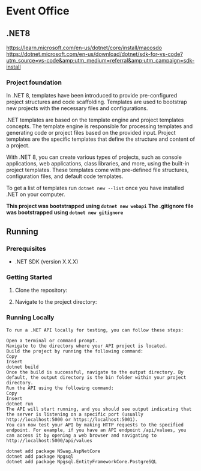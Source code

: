# Event Office

## .NET8
https://learn.microsoft.com/en-us/dotnet/core/install/macosdo
https://dotnet.microsoft.com/en-us/download/dotnet/sdk-for-vs-code?utm_source=vs-code&amp;utm_medium=referral&amp;utm_campaign=sdk-install

### Project foundation
In .NET 8, templates have been introduced to provide pre-configured project structures and code scaffolding. Templates are used to bootstrap new projects with the necessary files and configurations.

.NET templates are based on the template engine and project templates concepts. The template engine is responsible for processing templates and generating code or project files based on the provided input. Project templates are the specific templates that define the structure and content of a project.

With .NET 8, you can create various types of projects, such as console applications, web applications, class libraries, and more, using the built-in project templates. These templates come with pre-defined file structures, configuration files, and default code templates.

To get a list of templates run `dotnet new --list` once you have installed .NET on your computer.

__This project was bootstrapped using `dotnet new webapi`__
__The .gitignore file was bootstrapped using `dotnet new gitignore`__

## Running
### Prerequisites

- .NET SDK (version X.X.X)

### Getting Started

1. Clone the repository:

2. Navigate to the project directory:

### Running Locally
```
To run a .NET API locally for testing, you can follow these steps:

Open a terminal or command prompt.
Navigate to the directory where your API project is located.
Build the project by running the following command:
Copy
Insert
dotnet build
Once the build is successful, navigate to the output directory. By default, the output directory is the bin folder within your project directory.
Run the API using the following command:
Copy
Insert
dotnet run
The API will start running, and you should see output indicating that the server is listening on a specific port (usually http://localhost:5000 or https://localhost:5001).
You can now test your API by making HTTP requests to the specified endpoint. For example, if you have an API endpoint /api/values, you can access it by opening a web browser and navigating to http://localhost:5000/api/values
```
```
dotnet add package NSwag.AspNetCore
dotnet add package Npgsql
dotnet add package Npgsql.EntityFrameworkCore.PostgreSQL
```
